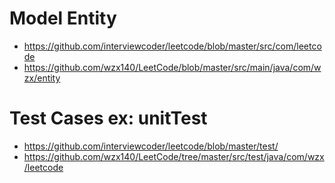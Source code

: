 # Model Entity
* https://github.com/interviewcoder/leetcode/blob/master/src/com/leetcode
* https://github.com/wzx140/LeetCode/blob/master/src/main/java/com/wzx/entity

# Test Cases ex: unitTest
* https://github.com/interviewcoder/leetcode/blob/master/test/
* https://github.com/wzx140/LeetCode/tree/master/src/test/java/com/wzx/leetcode